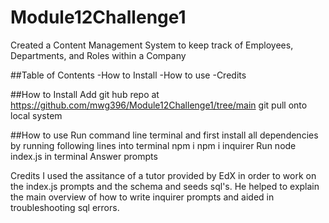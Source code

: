 # Module12Challenge1
Created a Content Management System to keep track of Employees, Departments, and Roles within a Company

##Table of Contents
-How to Install
-How to use
-Credits

##How to Install
Add git hub repo at https://github.com/mwg396/Module12Challenge1/tree/main
git pull onto local system

##How to use
Run command line terminal and first install all dependencies by running following lines into terminal
  npm i 
  npm i inquirer
Run node index.js in terminal
Answer prompts

Credits
I used the assitance of a tutor provided by EdX in order to work on the index.js prompts and the schema and seeds sql's. He helped to explain the main overview of how to write inquirer prompts and aided in troubleshooting sql errors.
